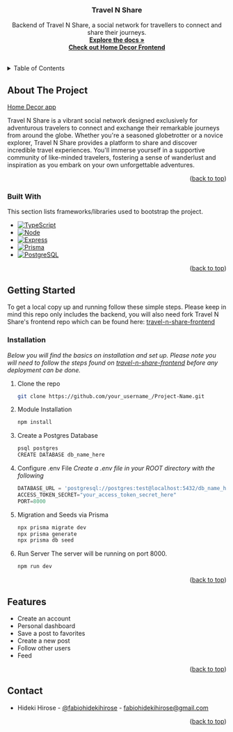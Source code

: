 <a name="readme-top"></a>
<br />

<div align="center">

  <h3 align="center">Travel N Share</h3>

  <p align="center">
   Backend of Travel N Share, a social network for travellers to connect and share their journeys.
    <br />
    <a href="https://github.com/fabiohidekihirose/travel-n-share-frontend"><strong>Explore the docs »</strong></a>
    <br />
    <a href="https://github.com/fabiohidekihirose/travel-n-share-backend"><strong>Check out Home Decor Frontend</strong></a>
    <br />
    <br />
  </p>
</div>

<!-- TABLE OF CONTENTS -->
<details>
  <summary>Table of Contents</summary>
  <ol>
    <li>
      <a href="#about-the-project">About The Project</a>
      <ul>
        <li><a href="#built-with">Built With</a></li>
      </ul>
    </li>
    <li>
      <a href="#getting-started">Getting Started</a>
      <ul>
        <li><a href="#installation">Installation</a></li>
      </ul>
    </li>
    <li><a href="#features">Features</a></li>
    <li><a href="#contact">Contact</a></li>
  </ol>
</details>

## About The Project

[Home Decor app](https://home-decor-fabiohidekihirose.vercel.app/)

Travel N Share is a vibrant social network designed exclusively for adventurous travelers to connect and exchange their remarkable journeys from around the globe. Whether you're a seasoned globetrotter or a novice explorer, Travel N Share provides a platform to share and discover incredible travel experiences. You'll immerse yourself in a supportive community of like-minded travelers, fostering a sense of wanderlust and inspiration as you embark on your own unforgettable adventures.

<p align="right">(<a href="#readme-top">back to top</a>)</p>

### Built With

This section lists frameworks/libraries used to bootstrap the project.

- [![TypeScript][typescript]][typescript-url]
- [![Node][node.js]][node-url]
- [![Express][express.js]][express-url]
- [![Prisma][prisma]][prisma-url]
- [![PostgreSQL][postgresql]][postgresql-url]

<p align="right">(<a href="#readme-top">back to top</a>)</p>

## Getting Started

To get a local copy up and running follow these simple steps.
Please keep in mind this repo only includes the backend, you will also need fork Travel N Share's frontend repo which can be found here:
[travel-n-share-frontend](https://github.com/fabiohidekihirose/travel-n-share-frontend)

### Installation

_Below you will find the basics on installation and set up._
_Please note you will need to follow the steps found on [travel-n-share-frontend](https://github.com/fabiohidekihirose/travel-n-share-frontend) before any deployment can be done._

1. Clone the repo
   ```sh
   git clone https://github.com/your_username_/Project-Name.git
   ```
2. Module Installation
   ```sh
   npm install
   ```
3. Create a Postgres Database
   ```sh
   psql postgres
   CREATE DATABASE db_name_here
   ```
4. Configure .env File
   _Create a .env file in your ROOT directory with the following_
   ```js
   DATABASE_URL = 'postgresql://postgres:test@localhost:5432/db_name_here';
   ACCESS_TOKEN_SECRET="your_access_token_secret_here"
   PORT=8000
   ```
5. Migration and Seeds via Prisma
   ```sh
   npx prisma migrate dev
   npx prisma generate
   npx prisma db seed
   ```
6. Run Server
   The server will be running on port 8000.
   ```sh
   npm run dev
   ```

<p align="right">(<a href="#readme-top">back to top</a>)</p>

## Features

- Create an account
- Personal dashboard
- Save a post to favorites
- Create a new post
- Follow other users
- Feed

<p align="right">(<a href="#readme-top">back to top</a>)</p>

## Contact

- Hideki Hirose - [@fabiohidekihirose](https://github.com/fabiohidekihirose) - fabiohidekihirose@gmail.com

<p align="right">(<a href="#readme-top">back to top</a>)</p>

[typescript]: https://img.shields.io/badge/TypeScript-007acc?style=for-the-badge&logo=typescript&logoColor=white
[typescript-url]: https://www.typescriptlang.org/
[node.js]: https://img.shields.io/badge/node.js-000000?style=for-the-badge&logo=nodedotjs&logoColor=66cc33
[node-url]: https://nodejs.org/en/
[express.js]: https://img.shields.io/badge/express.js-black?style=for-the-badge
[express-url]: https://expressjs.com/
[prisma]: https://img.shields.io/badge/Prisma-002e63?style=for-the-badge&logo=prisma&logoColor=white
[prisma-url]: https://www.prisma.io/
[postgresql]: https://img.shields.io/badge/PostgreSQL-008bb9?style=for-the-badge&logo=postgresql&logoColor=white
[postgresql-url]: https://www.postgresql.org/
